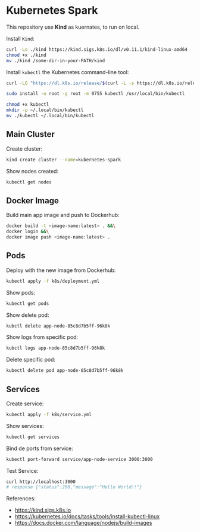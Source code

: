 # Kubernetes Spark

This repository use **Kind** as kuernates, to run on local.

Install `Kind`:

```bash
curl -Lo ./kind https://kind.sigs.k8s.io/dl/v0.11.1/kind-linux-amd64
chmod +x ./kind
mv ./kind /some-dir-in-your-PATH/kind
```

Install `kubectl` the Kubernetes command-line tool:

```bash
curl -LO "https://dl.k8s.io/release/$(curl -L -s https://dl.k8s.io/release/stable.txt)/bin/linux/amd64/kubectl"
```
```bash
sudo install -o root -g root -m 0755 kubectl /usr/local/bin/kubectl
```
```bash
chmod +x kubectl
mkdir -p ~/.local/bin/kubectl
mv ./kubectl ~/.local/bin/kubectl
```

## Main Cluster

Create cluster:
```bash
kind create cluster --name=kubernetes-spark
```
Show nodes created:
```bash
kubectl get nodes
```

## Docker Image

Build main app image and push to Dockerhub:
```bash
docker build -t <image-name:latest> . &&\
docker login &&\
docker image push <image-name:latest> .
```

## Pods

Deploy with the new image from Dockerhub:
```bash
kubectl apply -f k8s/deployment.yml
```

Show pods:
```bash
kubectl get pods
```

Show delete pod:
```bash
kubctl delete app-node-85c8d7b5ff-96k8k
```

Show logs from specific pod:
```bash
kubctl logs app-node-85c8d7b5ff-96k8k
```

Delete specific pod:
```bash
kubectl delete pod app-node-85c8d7b5ff-96k8k
```

## Services

Create service:
```bash
kubectl apply -f k8s/service.yml
```
Show services:
```bash
kubectl get services
```

Bind de ports from service:
```bash
kubectl port-forward service/app-node-service 3000:3000
```

Test Service:
```bash
curl http://localhost:3000
# response {"status":200,"message":"Hello World!!"}
```

References:
- https://kind.sigs.k8s.io
- https://kubernetes.io/docs/tasks/tools/install-kubectl-linux
- https://docs.docker.com/language/nodejs/build-images